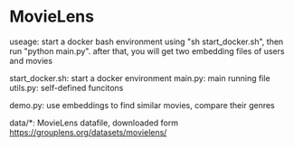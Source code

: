 # MovieLens

useage: start a docker bash environment using "sh start_docker.sh", then run "python main.py".
after that, you will get two embedding files of users and movies

start_docker.sh: start a docker environment
main.py: main running file
utils.py: self-defined funcitons

demo.py: use embeddings to find similar movies, compare their genres

data/*: MovieLens datafile, downloaded form https://grouplens.org/datasets/movielens/

